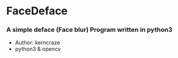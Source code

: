 # FaceDeface
### A simple deface (Face blur) Program written in python3

- Author: kerncraze
- python3 & opencv

  
